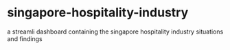 # singapore-hospitality-industry
a streamli dashboard containing the singapore hospitality industry situations and findings
